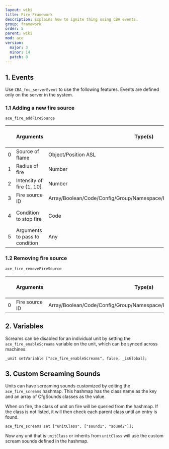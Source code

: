 ```yaml
---
layout: wiki
title: Fire Framework
description: Explains how to ignite thing using CBA events.
group: framework
order: 5
parent: wiki
mod: ace
version:
  major: 3
  minor: 14
  patch: 0
---
```



## 1. Events

Use `CBA_fnc_serverEvent` to use the following features. Events are defined only on the server in the system.

### 1.1 Adding a new fire source

`ace_fire_addFireSource`

|    | Arguments | Type(s) | Optional (default value) |
|----| --------- | ------- | ------------------------ |
| 0  | Source of flame | Object/Position ASL | Required |
| 1  | Radius of fire | Number | Required |
| 2  | Intensity of fire (1, 10] | Number | Required |
| 3  | Fire source ID | Array/Boolean/Code/Config/Group/Namespace/NaN/Number/Object/Side/String | Required |
| 4  | Condition to stop fire | Code | Optional (default: `{true}`) |
| 5  | Arguments to pass to condition | Any | Optional (default: `[]`) |

### 1.2 Removing fire source

`ace_fire_removeFireSource`

|    | Arguments | Type(s) | Optional (default value) |
|----| --------- | ------- | ------------------------ |
| 0  | Fire source ID | Array/Boolean/Code/Config/Group/Namespace/NaN/Number/Object/Side/String  | Required |

## 2. Variables

Screams can be disabled for an individual unit by setting the `ace_fire_enableScreams` variable on the unit, which can be synced across machines.

```sqf
_unit setVariable ["ace_fire_enableScreams", false, _isGlobal];
```

## 3. Custom Screaming Sounds
Units can have screaming sounds customized by editing the `ace_fire_screams` hashmap. This hashmap has the class name as the key and an array of CfgSounds classes as the value.

When on fire, the class of unit on fire will be queried from the hashmap. If the class is not listed, it will then check each parent class until an entry is found.

```sqf
ace_fire_screams set ["unitClass", ["sound1", "sound2"]];
```

Now any unit that is `unitClass` or  inherits from `unitClass` will use the custom scream sounds defined in the hashmap.
